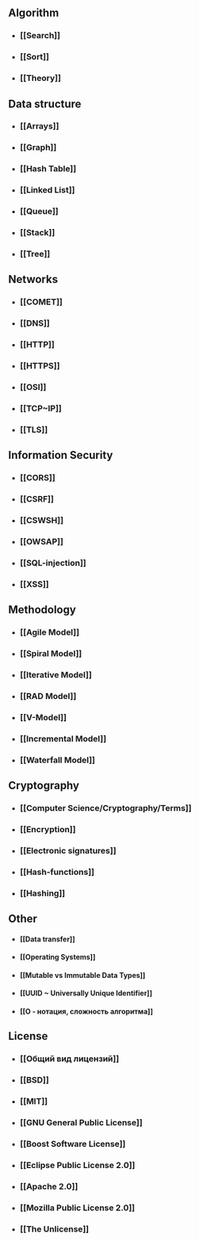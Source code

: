 ## Algorithm
- ### [[Search]]
- ### [[Sort]]
- ### [[Theory]]
## Data structure
- ### [[Arrays]]
- ### [[Graph]]
- ### [[Hash Table]]
- ### [[Linked List]]
- ### [[Queue]]
- ### [[Stack]]
- ### [[Tree]]
## Networks
- ### [[COMET]]
- ### [[DNS]]
- ### [[HTTP]]
- ### [[HTTPS]]
- ### [[OSI]]
- ### [[TCP~IP]]
- ### [[TLS]]
## Information Security
- ### [[CORS]]
- ### [[CSRF]]
- ### [[CSWSH]]
- ### [[OWSAP]]
- ### [[SQL-injection]]
- ### [[XSS]]
## Methodology
- ### [[Agile Model]]
- ### [[Spiral Model]]
- ### [[Iterative Model]]
- ### [[RAD Model]]
- ### [[V-Model]]
- ### [[Incremental Model]]
- ### [[Waterfall Model]]
## Cryptography
- ### [[Computer Science/Cryptography/Terms]]
- ### [[Encryption]]
- ### [[Electronic signatures]]
- ### [[Hash-functions]]
- ### [[Hashing]]
## Other
- #### [[Data transfer]]
- #### [[Operating Systems]]
- #### [[Mutable vs Immutable Data Types]]
- #### [[UUID ~ Universally Unique Identifier]]
- #### [[O - нотация, сложность алгоритма]]
## License
- ### [[Общий вид лицензий]]
- ### [[BSD]]
- ### [[MIT]]
- ### [[GNU General Public License]]
- ### [[Boost Software License]]
- ### [[Eclipse Public License 2.0]]
- ### [[Apache 2.0]]
- ### [[Mozilla Public License 2.0]]
- ### [[The Unlicense]]
